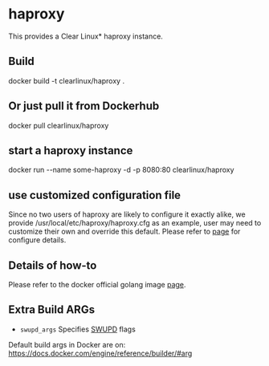 haproxy
==========
This provides a Clear Linux* haproxy instance.

Build
-----
docker build -t clearlinux/haproxy .

Or just pull it from Dockerhub
---------------------------
docker pull clearlinux/haproxy

start a haproxy instance
-----------------------
docker run --name some-haproxy -d -p 8080:80 clearlinux/haproxy

use customized configuration file
---------------------
Since no two users of haproxy are likely to configure it exactly alike, we provide /usr/local/etc/haproxy/haproxy.cfg as an example, user may need to customize their own and override this default. Please refer to [page](https://cbonte.github.io/haproxy-dconv/) for configure details.

Details of how-to
---------------------
Please refer to the docker official golang image [page](https://hub.docker.com/_/haproxy).

Extra Build ARGs
----------------
- ``swupd_args`` Specifies [SWUPD](https://github.com/clearlinux/swupd-client/blob/master/docs/swupd.1.rst#options) flags

Default build args in Docker are on: https://docs.docker.com/engine/reference/builder/#arg
